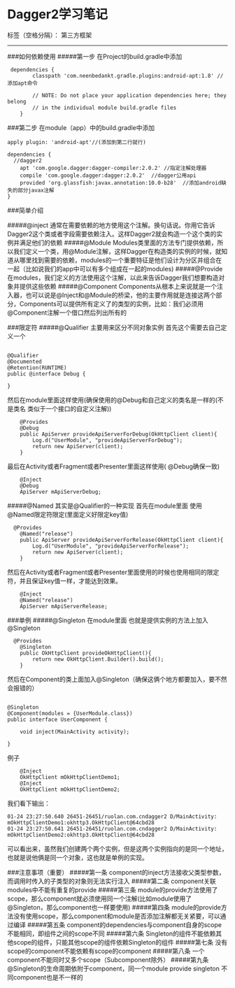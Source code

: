 ﻿# Dagger2学习笔记

标签（空格分隔）： 第三方框架

---

###如何依赖使用
#####第一步
在Project的build.gradle中添加
```
 dependencies {
        classpath 'com.neenbedankt.gradle.plugins:android-apt:1.8' //添加apt命令

        // NOTE: Do not place your application dependencies here; they belong
        // in the individual module build.gradle files
    }
```
###第二步
在module（app）中的build.gradle中添加
```
apply plugin: 'android-apt'//(添加到第二行就行)
```

```
dependencies {
  //dagger2
    apt 'com.google.dagger:dagger-compiler:2.0.2' //指定注解处理器
    compile 'com.google.dagger:dagger:2.0.2'  //dagger公用api
    provided 'org.glassfish:javax.annotation:10.0-b28'  //添加android缺失的部分javax注解
}
```

###简单介绍

#####@inject 
通常在需要依赖的地方使用这个注解。换句话说。你用它告诉Dagger2这个类或者字段需要依赖注入。这样Dagger2就会构造一个这个类的实例并满足他们的依赖
#####@Module
Modules类里面的方法专门提供依赖，所以我们定义一个类，用@Module注解，这样Dagger在构造类的实例的时候，就知道从哪里找到需要的依赖，modules的一个重要特征是他们设计为分区并组合在一起（比如说我们的app中可以有多个组成在一起的modules)
#####@Provide
在modules，我们定义的方法使用这个注解，以此来告诉Dagger我们想要构造对象并提供这些依赖
#####@Component
Components从根本上来说就是一个注入器，也可以说是@Inject和@Module的桥梁，他的主要作用就是连接这两个部分，Components可以提供所有定义了的类型的实例，比如：我们必须用@Component注解一个借口然后列出所有的

###限定符
#####@Qualifier
主要用来区分不同对象实例
首先这个需要去自己定义一个
```

@Qualifier
@Documented
@Retention(RUNTIME)
public @interface Debug {

}

```
然后在module里面这样使用(确保使用的@Debug和自己定义的类名是一样的(不是类名  类似于一个接口的自定义注解))
```
    @Provides
    @Debug
    public ApiServer provideApiServerForDebug(OkHttpClient client){
        Log.d("UserModule", "provideApiServerForDebug");
        return new ApiServer(client);
    }
```
最后在Activity或者Fragment或者Presenter里面这样使用(  @Debug确保一致)
```
    @Inject
    @Debug
    ApiServer mApiServerDebug;
```
#####@Named
其实是@Qualifier的一种实现
首先在module里面 使用@Named限定符限定(里面定义好限定key值)
```
  @Provides
    @Named("release")
    public ApiServer provideApiServerForRelease(OkHttpClient client){
        Log.d("UserModule", "provideApiServerForRelease");
        return new ApiServer(client);
    }
```
然后在Activity或者Fragment或者Presenter里面使用的时候也使用相同的限定符，并且保证key值一样，才能达到效果。
```
    @Inject
    @Named("release")
    ApiServer mApiServerRelease;
```

###单例
#####@Singleton
在module里面 也就是提供实例的方法上加入@Singleton
```
  @Provides
    @Singleton
    public OkHttpClient provideOkHttpClient(){
        return new OkHttpClient.Builder().build();
    }
```
然后在Component的类上面加入@Singleton（确保这俩个地方都要加入，要不然会报错的）
```

@Singleton
@Component(modules = {UserModule.class})
public interface UserComponent {

    void inject(MainActivity activity);

}
```

例子
```
    @Inject
    OkHttpClient mOkHttpClientDemo1;
    @Inject
    OkHttpClient mOkHttpClientDemo2;
```
我们看下输出：
```
01-24 23:27:50.640 26451-26451/ruolan.com.cndagger2 D/MainActivity: mOkHttpClientDemo1:okhttp3.OkHttpClient@64cbd28
01-24 23:27:50.641 26451-26451/ruolan.com.cndagger2 D/MainActivity: mOkHttpClientDemo2:okhttp3.OkHttpClient@64cbd28
```
可以看出来，虽然我们创建两个两个实例，但是这两个实例指向的是同一个地址，也就是说他俩是同一个对象，这也就是单例的实现。

###注意事项（重要）
#####第一条
component的inject方法接收父类型参数，而调用时传入的子类型的对象则无法实行注入
#####第二条
component关联modules中不能有重复的provide
#####第三条
module的provide方法使用了scope，那么component就必须使用同一个注解(比如module使用了@Singleton，那么component也一样要使用)
#####第四条
module的provide方法没有使用scope，那么component和module是否添加注解都无关紧要，可以通过编译
#####第五条
component的dependencies与component自身的scope不能相同，即组件之间的scope不同
#####第六条
Singleton的组件不能依赖其他scope的组件，只能其他scope的组件依赖Singleton的组件
#####第七条
没有scope的component不能依赖有scope的component
#####第八条
一个component不能同时又多个scope（Subcomponent除外）
#####第九条
@Singleton的生命周期依附于component，同一个module provide singleton 不同component也是不一样的




